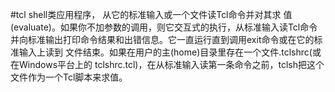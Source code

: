 #tcl
shell类应用程序，
从它的标准输入或一个文件读Tcl命令并对其求
值(evaluate)。如果你不加参数的调用，则它交互式的执行，从标准输入读Tcl命令
并向标准输出打印命令结果和出错信息。它一直运行直到调用exit命令或在它的标准输入上读到
文件结束。如果在用户的主(home)目录里存在一个文件.tclshrc(或在Windows平台上的
tclshrc.tcl)，在从标准输入读第一条命令之前，tclsh把这个文件作为一个Tcl脚本来求值。
